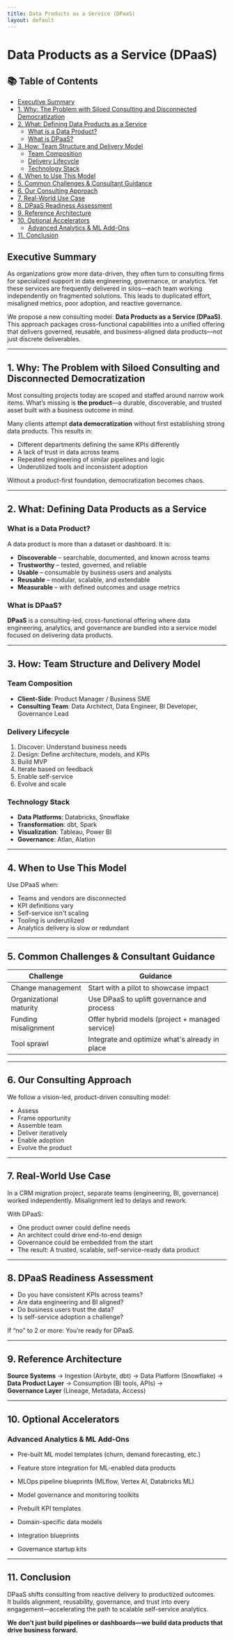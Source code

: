 ```yaml
---
title: Data Products as a Service (DPaaS)
layout: default
---
```


# Data Products as a Service (DPaaS)

## 📚 Table of Contents

- [Executive Summary](#executive-summary)
- [1. Why: The Problem with Siloed Consulting and Disconnected Democratization](#1-why-the-problem-with-siloed-consulting-and-disconnected-democratization)
- [2. What: Defining Data Products as a Service](#2-what-defining-data-products-as-a-service)
  - [What is a Data Product?](#what-is-a-data-product)
  - [What is DPaaS?](#what-is-dpaas)
- [3. How: Team Structure and Delivery Model](#3-how-team-structure-and-delivery-model)
  - [Team Composition](#team-composition)
  - [Delivery Lifecycle](#delivery-lifecycle)
  - [Technology Stack](#technology-stack)
- [4. When to Use This Model](#4-when-to-use-this-model)
- [5. Common Challenges & Consultant Guidance](#5-common-challenges--consultant-guidance)
- [6. Our Consulting Approach](#6-our-consulting-approach)
- [7. Real-World Use Case](#7-real-world-use-case)
- [8. DPaaS Readiness Assessment](#8-dpaas-readiness-assessment)
- [9. Reference Architecture](#9-reference-architecture)
- [10. Optional Accelerators](#10-optional-accelerators)
  - [Advanced Analytics & ML Add-Ons](#advanced-analytics-ml-add-ons)
- [11. Conclusion](#11-conclusion)


## Executive Summary
As organizations grow more data-driven, they often turn to consulting firms for specialized support in data engineering, governance, or analytics. Yet these services are frequently delivered in silos—each team working independently on fragmented solutions. This leads to duplicated effort, misaligned metrics, poor adoption, and reactive governance.

We propose a new consulting model: **Data Products as a Service (DPaaS)**. This approach packages cross-functional capabilities into a unified offering that delivers governed, reusable, and business-aligned data products—not just discrete deliverables.

---

## 1. Why: The Problem with Siloed Consulting and Disconnected Democratization

Most consulting projects today are scoped and staffed around narrow work items. What’s missing is **the product**—a durable, discoverable, and trusted asset built with a business outcome in mind.

Many clients attempt **data democratization** without first establishing strong data products. This results in:

- Different departments defining the same KPIs differently  
- A lack of trust in data across teams  
- Repeated engineering of similar pipelines and logic  
- Underutilized tools and inconsistent adoption

Without a product-first foundation, democratization becomes chaos.

---

## 2. What: Defining Data Products as a Service

### What is a Data Product?
A data product is more than a dataset or dashboard. It is:

- **Discoverable** – searchable, documented, and known across teams  
- **Trustworthy** – tested, governed, and reliable  
- **Usable** – consumable by business users and analysts  
- **Reusable** – modular, scalable, and extendable  
- **Measurable** – with defined outcomes and usage metrics

### What is DPaaS?
**DPaaS** is a consulting-led, cross-functional offering where data engineering, analytics, and governance are bundled into a service model focused on delivering data products.

---

## 3. How: Team Structure and Delivery Model

### Team Composition
- **Client-Side**: Product Manager / Business SME  
- **Consulting Team**: Data Architect, Data Engineer, BI Developer, Governance Lead

### Delivery Lifecycle
1. Discover: Understand business needs  
2. Design: Define architecture, models, and KPIs  
3. Build MVP  
4. Iterate based on feedback  
5. Enable self-service  
6. Evolve and scale

### Technology Stack
- **Data Platforms**: Databricks, Snowflake  
- **Transformation**: dbt, Spark  
- **Visualization**: Tableau, Power BI  
- **Governance**: Atlan, Alation

---

## 4. When to Use This Model
Use DPaaS when:
- Teams and vendors are disconnected  
- KPI definitions vary  
- Self-service isn't scaling  
- Tooling is underutilized  
- Analytics delivery is slow or redundant

---

## 5. Common Challenges & Consultant Guidance

| Challenge | Guidance |
|----------|----------|
| Change management | Start with a pilot to showcase impact |
| Organizational maturity | Use DPaaS to uplift governance and process |
| Funding misalignment | Offer hybrid models (project + managed service) |
| Tool sprawl | Integrate and optimize what's already in place |

---

## 6. Our Consulting Approach

We follow a vision-led, product-driven consulting model:

- Assess  
- Frame opportunity  
- Assemble team  
- Deliver iteratively  
- Enable adoption  
- Evolve the product

---

## 7. Real-World Use Case

In a CRM migration project, separate teams (engineering, BI, governance) worked independently. Misalignment led to delays and rework.

With DPaaS:
- One product owner could define needs  
- An architect could drive end-to-end design  
- Governance could be embedded from the start  
- The result: A trusted, scalable, self-service-ready data product

---

## 8. DPaaS Readiness Assessment

- Do you have consistent KPIs across teams?  
- Are data engineering and BI aligned?  
- Do business users trust the data?  
- Is self-service adoption a challenge?

If “no” to 2 or more: You’re ready for DPaaS.

---

## 9. Reference Architecture

**Source Systems** → Ingestion (Airbyte, dbt) → Data Platform (Snowflake) →  
**Data Product Layer** → Consumption (BI tools, APIs) →  
**Governance Layer** (Lineage, Metadata, Access)

---

## 10. Optional Accelerators

### Advanced Analytics & ML Add-Ons
- Pre-built ML model templates (churn, demand forecasting, etc.)
- Feature store integration for ML-enabled data products
- MLOps pipeline blueprints (MLflow, Vertex AI, Databricks ML)
- Model governance and monitoring toolkits


- Prebuilt KPI templates  
- Domain-specific data models  
- Integration blueprints  
- Governance startup kits

---

## 11. Conclusion

DPaaS shifts consulting from reactive delivery to productized outcomes.  
It builds alignment, reusability, governance, and trust into every engagement—accelerating the path to scalable self-service analytics.

**We don’t just build pipelines or dashboards—we build data products that drive business forward.**

